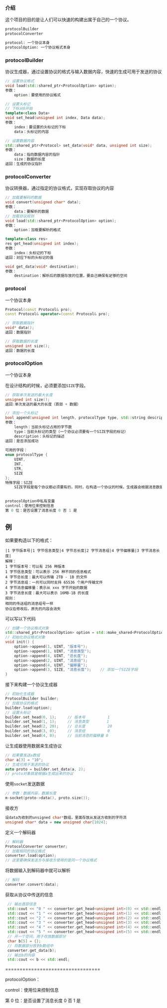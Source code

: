 ### 介绍

这个项目的目的是让人们可以快速的构建出属于自己的一个协议。

```markdown
protocolBuilder
protocolConverter

protocol: 一个协议本身
protocolOption: 一个协议格式本身
```

### protocolBuilder

协议生成器，通过设置协议的格式与输入数据内容，快速的生成可用于发送的协议

```cpp
// 设置协议格式
void load(std::shared_ptr<ProtocolOption> option);
参数：
	option：要使用的协议格式

// 设置头标记
// 下标从0开始
template<class Data>
void set_head(unsigned int index, Data data);
参数：
	index：要设置的头标记的下标
	data：头标记的内容

// 设置数据内容
std::shared_ptr<Protocol> set_data(void* data, unsigned int size);
参数：
	data：指向数据内容的指针
	size：数据的长度
返回：生成的协议指针
```

### protocolConverter

协议转换器，通过指定的协议格式，实现存取协议的内容

```cpp
// 加载要解码的数据
void convert(unsigned char* data);
参数：
    data：要解析的数据
// 加载协议规则
void load(std::shared_ptr<ProtocolOption> option);
参数：
    option：加载要解析的格式

template<class res>
res get_head(unsigned int index);
参数：
    index：头标记的下标
返回：对应下标的头标记的值

void get_data(void* destination);
参数：
    destination：解析后的数据存放的位置，要自己确保有足够的空间
```

### protocol

一个协议本身

```cpp
Protocol(const Protocol& pro);
const Protocol& operator=(const Protocol& pro);

// 获取数据指针
void* data();
返回：数据指针

// 获取数据的长度
unsigned int size();
返回：数据的长度
```

### protocolOption

一个协议本身

在设计结构的时候，必须要添加`SIZE`字段。

```cpp
// 获取单次发送的最大长度
unsigned int size();
返回:单次发送的最大的长度（首部 + 数据）

// 添加一个头标记
bool append(unsigned int length, protocolType type, std::string description = "");
参数：
    length：当前头标记占用的字节数
    type：当前头标记的类型（一个协议必须要有一个SIZE字段的标记）
    description：头标记的描述
返回：是否添加成功
    
可用的字段：
enum protocolType {
	UINT,
	INT,
	STR,
	SIZE
};
特殊字段：SIZE
    SIZE字段是每个协议都必须要有的，同时，在构造一个协议的时候，生成器会根据消息数据的长度自动为这个头标记赋值，SIZE字段使用unsigned int的格式存储。
    
    
protocolOption中私有变量
control：使用位来控制信息
第 0 位：是否设置了消息长度 0 否 1 是
```

## 例

如果要构造以下的格式：

```
|1 字节版本号|1 字节信息类型|4 字节总长度|2 字节消息组|4 字节偏移量|3 字节消息长度|
解释：
1 字节版本号：可以有 256 种版本
1 字节信息类型：可以表示 256 种不同的信息格式
4 字节总长度：最大可以传输 2TB - 1B 的文件
2 字节消息组：一共可以同时支持 65536 个用户传输文件
4 字节消息偏移量：表示从 xxx 字节开始的数据
3 字节消息长度：最大可以表示 16MB-1B 的长度
规则：
相同的传送组的消息组号一样
协议在修改后，原先的内容会消失
```

可以写以下代码

```cpp
// 创建一个协议格式对象
std::shared_ptr<ProtocolOption> option = std::make_shared<ProtocolOption>();
// 初始化协议格式对象
void init() {
    option->append(1, UINT, "版本号");
    option->append(1, UINT, "消息类型");
    option->append(4, UINT, "总长度");
    option->append(2, UINT, "消息组");
    option->append(4, UINT, "偏移量");
    option->append(3, SIZE, "消息长度");	// 添加一个SIZE字段
}
```

接下来构建一个协议生成器

```cpp
// 初始化生成器
ProtocolBuilder builder;
// 加载协议的格式
builder.load(option);
// 设置头标记
builder.set_head(0, 1);     // 版本号          1
builder.set_head(1, 1);     // 消息类型        1
builder.set_head(2, 20);    // 总长度          20
builder.set_head(3, 0);     // 消息组          0
builder.set_head(4, 0);     // 当前消息的偏移量 0
```

让生成器使用数据来生成协议

```cpp
// 如果要发送a数组
char a[3] = "10";
// 生成可用于发送的协议 
auto proto = builder.set_data(a, 2);
// proto对象就是根据a生成出来的协议
```

使用`socket`发送数据

```cpp
// 参数：数据内容，数据长度
m-socket(proto->data(), proto.size());
```

接收方

```cpp
设data为收到的unsigned char*数组，里面存放从发送方收到的字符流
unsigned char* data = new unsigned char[1024];
```

定义一个解码器

```cpp
// 解码器
ProtocolConverter converter;
// 加载相同的协议格式
converter.load(option);
// 这里要确保发送方与接收方使用的是同一个协议格式
```

将数据输入到解码器中就可以解析

```cpp
// 解码
converter.convert(data);
```

获取从协议中传送的信息

```cpp
 // 输出首部信息
 std::cout << "0 " << converter.get_head<unsigned int>(0) << std::endl;
 std::cout << "1 " << converter.get_head<unsigned int>(1) << std::endl;
 std::cout << "2 " << converter.get_head<unsigned int>(2) << std::endl;
 std::cout << "3 " << converter.get_head<unsigned int>(3) << std::endl;
 std::cout << "4 " << converter.get_head<unsigned int>(4) << std::endl;
 std::cout << "5 " << converter.get_head<unsigned int>(5) << std::endl;
 // 开一个空间，用于存放数据部分
 char b[5] = {};
 // 将数据部分放到b数组中
 converter.get_data(b);
 // 输出b的内容
 std::cout << b << std::endl;
```













=================================

protocolOption：

control：使用位来控制信息

第 0 位：是否设置了消息长度 0 否 1 是
